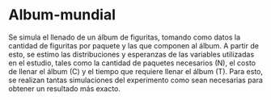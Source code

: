 # Album-mundial
Se simula el llenado de un álbum de figuritas, tomando como datos la cantidad de figuritas por paquete y las que componen al álbum. 
A partir de esto, se estimo las distribuciones y esperanzas de las variables utilizadas en el estudio, tales como la cantidad de paquetes necesarios (N), el costo de llenar el álbum (C) y el tiempo que requiere llenar el álbum (T). Para esto, se realizan tantas simulaciones del experimento como sean necesarias para obtener un resultado más exacto.  
